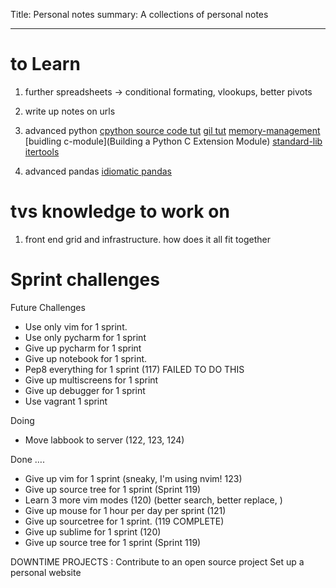 Title: Personal notes
summary: A collections of personal notes
- - - 

# to Learn

1. further spreadsheets -> conditional formating, vlookups, better pivots
2. write up notes on urls
3. advanced python
[cpython source code tut](https://realpython.com/cpython-source-code-guide/)
[gil tut](https://realpython.com/python-gil/)
[memory-management](https://realpython.com/python-memory-management/)
[buidling c-module](Building a Python C Extension Module)
[standard-lib itertools](https://realpython.com/python-itertools/)

4. advanced pandas
[idiomatic pandas](https://realpython.com/courses/idiomatic-pandas-tricks-features-you-may-not-know/)

# tvs knowledge to work on
1. front end grid and infrastructure. how does it all fit together
 

# Sprint challenges

 Future Challenges

- Use only vim for 1 sprint.
- Use only pycharm for 1 sprint
- Give up pycharm for 1 sprint 
- Give up notebook for 1 sprint.
- Pep8 everything for 1 sprint (117) FAILED TO DO THIS
- Give up multiscreens for 1 sprint
- Give up debugger for 1 sprint
- Use vagrant 1 sprint



Doing

- Move labbook to server (122, 123, 124)

Done ….

- Give up vim for 1 sprint (sneaky, I'm using nvim! 123) 
- Give up source tree for 1 sprint (Sprint 119)
- Learn 3 more vim modes (120) (better search, better replace, )
- Give up mouse for 1 hour per day per sprint (121)
- Give up sourcetree for 1 sprint. (119 COMPLETE)
- Give up sublime for 1 sprint (120)
- Give up source tree for 1 sprint (Sprint 119)


DOWNTIME PROJECTS :
Contribute to an open source project
Set up a personal website 

